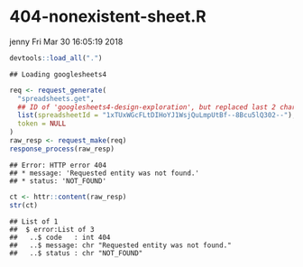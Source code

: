 404-nonexistent-sheet.R
================
jenny
Fri Mar 30 16:05:19 2018

``` r
devtools::load_all(".")
```

    ## Loading googlesheets4

``` r
req <- request_generate(
  "spreadsheets.get",
  ## ID of 'googlesheets4-design-exploration', but replaced last 2 chars w/ '-'
  list(spreadsheetId = "1xTUxWGcFLtDIHoYJ1WsjQuLmpUtBf--8Bcu5lQ302--"),
  token = NULL
)
raw_resp <- request_make(req)
response_process(raw_resp)
```

    ## Error: HTTP error 404
    ## * message: 'Requested entity was not found.'
    ## * status: 'NOT_FOUND'

``` r
ct <- httr::content(raw_resp)
str(ct)
```

    ## List of 1
    ##  $ error:List of 3
    ##   ..$ code   : int 404
    ##   ..$ message: chr "Requested entity was not found."
    ##   ..$ status : chr "NOT_FOUND"
